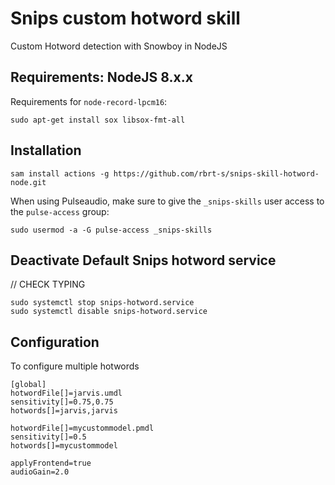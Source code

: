 # Snips custom hotword skill

Custom Hotword detection with Snowboy in NodeJS

## Requirements: NodeJS 8.x.x

Requirements for `node-record-lpcm16`:

```
sudo apt-get install sox libsox-fmt-all
```

## Installation

```
sam install actions -g https://github.com/rbrt-s/snips-skill-hotword-node.git
```

When using Pulseaudio, make sure to give the `_snips-skills` user access to the `pulse-access` group:

```
sudo usermod -a -G pulse-access _snips-skills
```

## Deactivate Default Snips hotword service

// CHECK TYPING
```
sudo systemctl stop snips-hotword.service
sudo systemctl disable snips-hotword.service
```

## Configuration

To configure multiple hotwords

```
[global]
hotwordFile[]=jarvis.umdl
sensitivity[]=0.75,0.75
hotwords[]=jarvis,jarvis

hotwordFile[]=mycustommodel.pmdl
sensitivity[]=0.5
hotwords[]=mycustommodel

applyFrontend=true
audioGain=2.0
```